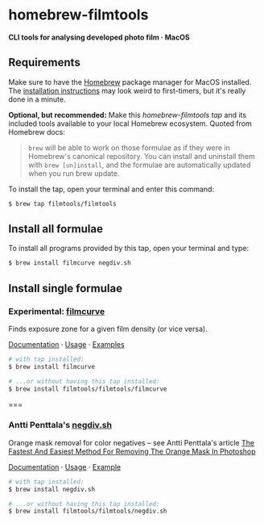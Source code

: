 
# homebrew-filmtools

**CLI tools for analysing developed photo film · MacOS**



## Requirements

Make sure to have the [Homebrew](https://brew.sh/) package manager for MacOS installed. The [installation instructions](https://brew.sh/) may look weird to first-timers, but it's really done in a minute. 

**Optional, but recommended:** Make this *homebrew-filmtools* *tap* and its included tools available to your local Homebrew ecosystem. Quoted from Homebrew docs: 
> `brew` will be able to work on those formulae as if they were in Homebrew's canonical repository. You can install and uninstall them with `brew [un]install`, and the formulae are automatically updated when you run brew update.

To install the tap, open your terminal and enter this command:

```bash
$ brew tap filmtools/filmtools
```



## Install all formulae

To install all programs provided by this tap, open your terminal and type:


```bash
$ brew install filmcurve negdiv.sh
```


## Install single formulae


### Experimental: [filmcurve](https://github.com/filmtools/filmcurve) 

Finds exposure zone for a given film density (or vice versa).
  
[Documentation](https://github.com/filmtools/filmcurve) &middot; 
[Usage](https://github.com/filmtools/filmcurve#usage) &middot; 
[Examples](https://github.com/filmtools/filmcurve#examples)

```bash
# with tap installed:
$ brew install filmcurve

# ...or without having this tap installed:
$ brew install filmtools/filmtools/filmcurve
```


===


### Antti Penttala's [negdiv.sh](https://github.com/filmtools/negdiv.sh)

Orange mask removal for color negatives – see Antti Penttala's article [The Fastest And Easiest Method For Removing The Orange Mask In Photoshop](http://www.penttala.fi/blog/the-fastest-and-easiest-method-for-removing-the-orange-mask-in-photoshop/)

[Documentation](https://github.com/filmtools/negdiv.sh) &middot; 
[Usage](https://github.com/filmtools/negdiv.sh#usage) &middot; 
[Example](https://github.com/filmtools/negdiv.sh#example)

```bash
# with tap installed:
$ brew install negdiv.sh

# ...or without having this tap installed:
$ brew install filmtools/filmtools/negdiv.sh
```
